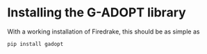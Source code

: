 # Installing the G-ADOPT library

With a working installation of Firedrake, this should be as simple as

    pip install gadopt

